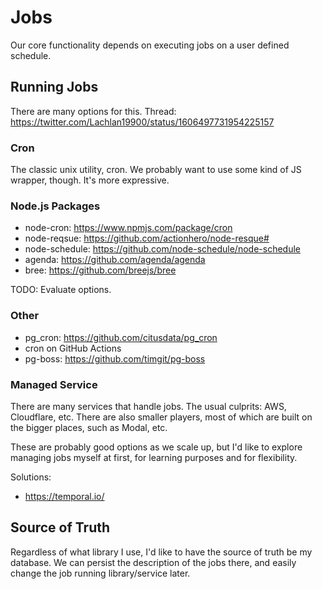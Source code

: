 # Jobs

Our core functionality depends on executing jobs on a user defined schedule.

## Running Jobs

There are many options for this. Thread: https://twitter.com/Lachlan19900/status/1606497731954225157

### Cron

The classic unix utility, cron. We probably want to use some kind of JS wrapper, though. It's more expressive.

### Node.js Packages

- node-cron: https://www.npmjs.com/package/cron
- node-reqsue: https://github.com/actionhero/node-resque#
- node-schedule: https://github.com/node-schedule/node-schedule
- agenda: https://github.com/agenda/agenda
- bree: https://github.com/breejs/bree

TODO: Evaluate options.

### Other

- pg_cron: https://github.com/citusdata/pg_cron
- cron on GitHub Actions
- pg-boss: https://github.com/timgit/pg-boss

### Managed Service

There are many services that handle jobs. The usual culprits: AWS, Cloudflare, etc. There are also smaller players, most of which are built on the bigger places, such as Modal, etc.

These are probably good options as we scale up, but I'd like to explore managing jobs myself at first, for learning purposes and for flexibility.

Solutions:

- https://temporal.io/

## Source of Truth

Regardless of what library I use, I'd like to have the source of truth be my database. We can persist the description of the jobs there, and easily change the job running library/service later.
